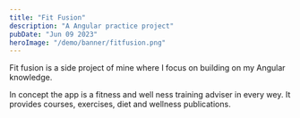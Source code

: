 ```yaml
---
title: "Fit Fusion"
description: "A Angular practice project"
pubDate: "Jun 09 2023"
heroImage: "/demo/banner/fitfusion.png"
---
```


Fit fusion is a side project of mine where I focus on building on my Angular knowledge.

In concept the app is a fitness and well ness training adviser in every wey. It provides courses, exercises, diet and wellness publications.

